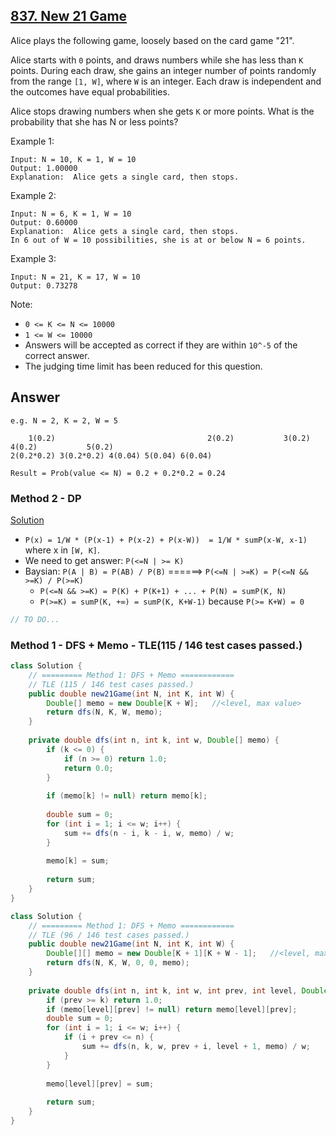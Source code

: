 ## [837. New 21 Game](https://leetcode.com/problems/new-21-game/)

Alice plays the following game, loosely based on the card game "21".

Alice starts with `0` points, and draws numbers while she has less than `K` points.  During each draw, she gains an integer number of points randomly from the range `[1, W]`, where `W` is an integer.  Each draw is independent and the outcomes have equal probabilities.

Alice stops drawing numbers when she gets `K` or more points.  What is the probability that she has N or less points?

Example 1:
```
Input: N = 10, K = 1, W = 10
Output: 1.00000
Explanation:  Alice gets a single card, then stops.
```
Example 2:
```
Input: N = 6, K = 1, W = 10
Output: 0.60000
Explanation:  Alice gets a single card, then stops.
In 6 out of W = 10 possibilities, she is at or below N = 6 points.
```
Example 3:
```
Input: N = 21, K = 17, W = 10
Output: 0.73278
```
Note:

- `0 <= K <= N <= 10000`
- `1 <= W <= 10000`
- Answers will be accepted as correct if they are within `10^-5` of the correct answer.
- The judging time limit has been reduced for this question.

## Answer
```
e.g. N = 2, K = 2, W = 5

    1(0.2)                                  2(0.2)           3(0.2)           4(0.2)           5(0.2)
2(0.2*0.2) 3(0.2*0.2) 4(0.04) 5(0.04) 6(0.04)

Result = Prob(value <= N) = 0.2 + 0.2*0.2 = 0.24

```

### Method 2 - DP
[Solution](https://www.cnblogs.com/grandyang/p/10386525.html)

- `P(x) = 1/W * (P(x-1) + P(x-2) + P(x-W))  = 1/W * sumP(x-W, x-1)` where x in `[W, K]`.
- We need to get answer: `P(<=N | >= K)`
- Baysian: `P(A | B) = P(AB) / P(B)` ======> `P(<=N | >=K) = P(<=N && >=K) / P(>=K)`
  - `P(<=N && >=K) = P(K) + P(K+1) + ... + P(N) = sumP(K, N)`
  - `P(>=K) = sumP(K, +∞) = sumP(K, K+W-1)` because `P(>= K+W) = 0`
  
```java
// TO DO...
```
### Method 1 - DFS + Memo - TLE(115 / 146 test cases passed.)
```java
class Solution {
    // ========= Method 1: DFS + Memo ============
    // TLE (115 / 146 test cases passed.)
    public double new21Game(int N, int K, int W) {
        Double[] memo = new Double[K + W];   //<level, max value>
        return dfs(N, K, W, memo);
    }
    
    private double dfs(int n, int k, int w, Double[] memo) {
        if (k <= 0) {
            if (n >= 0) return 1.0;
            return 0.0;
        }
        
        if (memo[k] != null) return memo[k];
        
        double sum = 0;
        for (int i = 1; i <= w; i++) {
            sum += dfs(n - i, k - i, w, memo) / w;
        }
        
        memo[k] = sum;
        
        return sum;
    }
}
```
```java
class Solution {
    // ========= Method 1: DFS + Memo ============
    // TLE (96 / 146 test cases passed.)
    public double new21Game(int N, int K, int W) {
        Double[][] memo = new Double[K + 1][K + W - 1];   //<level, max value>
        return dfs(N, K, W, 0, 0, memo);
    }
    
    private double dfs(int n, int k, int w, int prev, int level, Double[][] memo) {
        if (prev >= k) return 1.0;
        if (memo[level][prev] != null) return memo[level][prev];
        double sum = 0;
        for (int i = 1; i <= w; i++) {
            if (i + prev <= n) {
                sum += dfs(n, k, w, prev + i, level + 1, memo) / w;
            }
        }
        
        memo[level][prev] = sum;
        
        return sum;
    }
}
```
